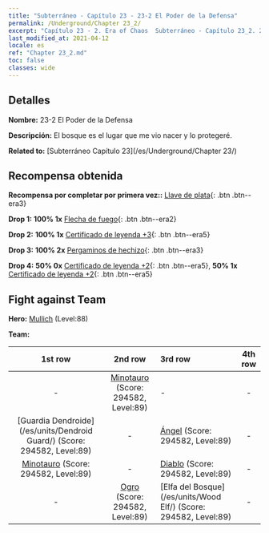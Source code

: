 ```yaml
---
title: "Subterráneo - Capítulo 23 - 23-2 El Poder de la Defensa"
permalink: /Underground/Chapter 23_2/
excerpt: "Capítulo 23 - 2. Era of Chaos  Subterráneo - Capítulo 23_2. 23-2 El Poder de la Defensa"
last_modified_at: 2021-04-12
locale: es
ref: "Chapter 23_2.md"
toc: false
classes: wide
---
```


## Detalles

 **Nombre:** 23-2 El Poder de la Defensa

 **Descripción:** El bosque es el lugar que me vio nacer y lo protegeré.

 **Related to:** [Subterráneo Capítulo 23](/es/Underground/Chapter 23/)

## Recompensa obtenida

 **Recompensa por completar por primera vez::** [Llave de plata](/es/Items/con_693/){: .btn .btn--era3}

 **Drop 1:** **100% 1x** [Flecha de fuego](/es/Items/her_413/){: .btn .btn--era2}

 **Drop 2:** **100% 1x** [Certificado de leyenda +3](/es/Items/mat_88/){: .btn .btn--era5}

 **Drop 3:** **100% 2x** [Pergaminos de hechizo](/es/Items/con_694/){: .btn .btn--era3}

 **Drop 4:** **50% 0x** [Certificado de leyenda +2](/es/Items/mat_81/){: .btn .btn--era5}, **50% 1x** [Certificado de leyenda +2](/es/Items/mat_81/){: .btn .btn--era5}


## Fight against Team
 **Hero:** [Mullich](/es/heroes/Mullich/) (Level:88)

 **Team:**


  | 1st row | 2nd row | 3rd row | 4th row |
  |:----:|:----:|:----|:----:|
  | - | [Minotauro](/es/units/Minotaur/) (Score: 294582, Level:89)  | - | - |
  | [Guardia Dendroide](/es/units/Dendroid Guard/) (Score: 294582, Level:89)  | - | [Ángel](/es/units/Angel/) (Score: 294582, Level:89)  | - |
  | [Minotauro](/es/units/Minotaur/) (Score: 294582, Level:89)  | - | [Diablo](/es/units/Devil/) (Score: 294582, Level:89)  | - |
  | - | [Ogro](/es/units/Ogre/) (Score: 294582, Level:89)  | [Elfa del Bosque](/es/units/Wood Elf/) (Score: 294582, Level:89)  | - |


